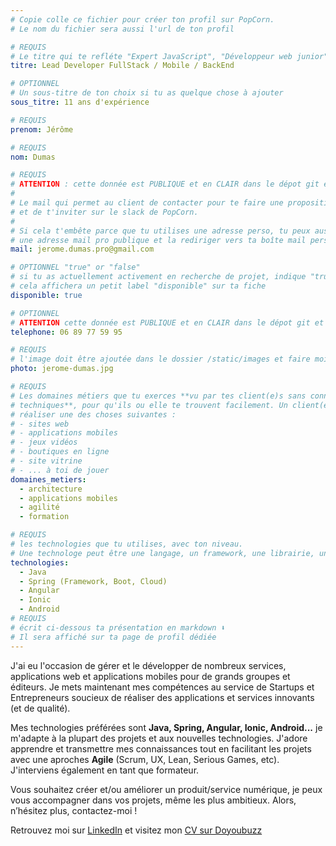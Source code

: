 ```yaml
---
# Copie colle ce fichier pour créer ton profil sur PopCorn.
# Le nom du fichier sera aussi l'url de ton profil

# REQUIS
# Le titre qui te refléte "Expert JavaScript", "Développeur web junior"
titre: Lead Developer FullStack / Mobile / BackEnd

# OPTIONNEL
# Un sous-titre de ton choix si tu as quelque chose à ajouter
sous_titre: 11 ans d'expérience

# REQUIS
prenom: Jérôme

# REQUIS
nom: Dumas

# REQUIS
# ATTENTION : cette donnée est PUBLIQUE et en CLAIR dans le dépot git et sur le site
#
# Le mail qui permet au client de contacter pour te faire une proposition de projet
# et de t'inviter sur le slack de PopCorn.
#
# Si cela t'embête parce que tu utilises une adresse perso, tu peux aussi te créer
# une adresse mail pro publique et la rediriger vers ta boîte mail perso
mail: jerome.dumas.pro@gmail.com

# OPTIONNEL "true" or "false"
# si tu as actuellement activement en recherche de projet, indique "true" ici,
# cela affichera un petit label "disponible" sur ta fiche
disponible: true

# OPTIONNEL
# ATTENTION cette donnée est PUBLIQUE et en CLAIR dans le dépot git et sur le site
telephone: 06 89 77 59 95

# REQUIS
# l'image doit être ajoutée dans le dossier /static/images et faire moins de 100ko ! Sa hauteur affichée sur le site sera de 300px, elle s'adaptera comme elle peut au responsive avec du css.
photo: jerome-dumas.jpg

# REQUIS
# Les domaines métiers que tu exerces **vu par tes client(e)s sans connaissances
# techniques**, pour qu'ils ou elle te trouvent facilement. Un client(e) veut par exemple
# réaliser une des choses suivantes :
# - sites web
# - applications mobiles
# - jeux vidéos
# - boutiques en ligne
# - site vitrine
# - ... à toi de jouer
domaines_metiers:
  - architecture
  - applications mobiles
  - agilité
  - formation

# REQUIS
# les technologies que tu utilises, avec ton niveau.
# Une technologe peut être une langage, un framework, une librairie, un CMS ...
technologies:
  - Java
  - Spring (Framework, Boot, Cloud)
  - Angular
  - Ionic
  - Android
# REQUIS
# écrit ci-dessous ta présentation en markdown ⬇️
# Il sera affiché sur ta page de profil dédiée
---
```


J'ai eu l'occasion de gérer et le développer de nombreux services, applications web et applications mobiles pour de grands groupes et éditeurs. Je mets maintenant mes compétences au service de Startups et Entrepreneurs soucieux de réaliser des applications et services innovants (et de qualité).

Mes technologies préférées sont **Java, Spring, Angular, Ionic, Android...** je m'adapte à la plupart des projets et aux nouvelles technologies. J'adore apprendre et transmettre mes connaissances tout en facilitant les projets avec une aproches **Agile** (Scrum, UX, Lean, Serious Games, etc). J'interviens également en tant que formateur.

Vous souhaitez créer et/ou améliorer un produit/service numérique, je peux vous accompagner dans vos projets, même les plus ambitieux. Alors, n’hésitez plus, contactez-moi !

Retrouvez moi sur [LinkedIn](https://www.linkedin.com/in/jerome-dumas/) et visitez mon [CV sur Doyoubuzz](http://www.doyoubuzz.com/jerome-dumas)
